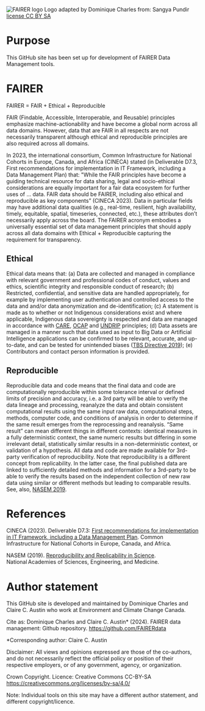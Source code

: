 ![FAIRER logo](https://github.com/FAIRERdata/FAIRERdata/assets/159581967/601244a7-c159-4fcd-9966-20713cd14d3c)
Logo adapted by Dominique Charles from: Sangya Pundir [license CC BY SA]([https://pages.github.com/](https://creativecommons.org/licenses/by-sa/4.0/deed.en)https://creativecommons.org/licenses/by-sa/4.0/deed.en)
# Purpose
This GitHub site has been set up for development of FAIRER Data Management tools.
# FAIRER
FAIRER = FAIR + Ethical + Reproducible 

FAIR (Findable, Accessible, Interoperable, and Reusable) principles emphasize machine-actionability and have become a global norm across all data domains. However, data that are FAIR in all respects are not necessarily transparent although ethical and reproducible principles are also required across all domains. 

In 2023, the international consortium, Common Infrastructure for National Cohorts in Europe, Canada, and Africa (CINECA) stated (in Deliverable D7.3, First recommendations for implementation in IT Framework, including a Data Management Plan) that: "While the FAIR principles have become a guiding technical resource for data sharing, legal and socio-ethical considerations are equally important for a fair data ecosystem for further uses of … data. FAIR data should be FAIRER, including also ethical and reproducible as key components” (CINECA 2023). Data in particular fields may have additional data qualities (e.g., real-time, resilient, high availability, timely, equitable, spatial, timeseries, connected, etc.), these attributes don’t necessarily apply across the board. The FAIRER acronym embodies a universally essential set of data management principles that should apply across all data domains with Ethical + Reproducible capturing the requirement for transparency.  
## Ethical 
Ethical data means that: (a) Data are collected and managed in compliance with relevant government and professional codes of conduct, values and ethics, scientific integrity and responsible conduct of research; (b) Restricted, confidential, and sensitive data are handled appropriately, for example by implementing user authentication and controlled access to the data and and/or data anonymization and de-identification; (c) A statement is made as to whether or not Indigenous considerations exist and where applicable, Indigenous data sovereignty is respected and data are managed in accordance with [CARE](https://www.gida-global.org/care), [OCAP](https://fnigc.ca/ocap-training/) and [UNDRIP](https://www.un.org/development/desa/indigenouspeoples/wp-content/uploads/sites/19/2018/11/UNDRIP_E_web.pdf) principles; (d) Data assets are managed in a manner such that data used as input to Big Data or Artificial Intelligence applications can be confirmed to be relevant, accurate, and up-to-date, and can be tested for unintended biases ([TBS Directive 2019](https://www.tbs-sct.canada.ca/pol/doc-eng.aspx?id=32592)); (e) Contributors and contact person information is provided.
## Reproducible  
Reproducible data and code means that the final data and code are computationally reproducible within some tolerance interval or defined limits of precision and accuracy, i.e. a 3rd party will be able to verify the data lineage and processing, reanalyze the data and obtain consistent computational results using the same input raw data, computational steps, methods, computer code, and conditions of analysis in order to determine if the same result emerges from the reprocessing and reanalysis. “Same result” can mean different things in different contexts: identical measures in a fully deterministic context, the same numeric results but differing in some irrelevant detail, statistically similar results in a non-deterministic context, or validation of a hypothesis. All data and code are made available for 3rd-party verification of reproducibility. Note that reproducibility is a different concept from replicability. In the latter case, the final published data are linked to sufficiently detailed methods and information for a 3rd-party to be able to verify the results based on the independent collection of new raw data using similar or different methods but leading to comparable results. See, also, [NASEM 2019](https://sites.nationalacademies.org/sites/reproducibility-in-science/index.htm).  
# References
CINECA (2023). Deliverable D7.3: [First recommendations for implementation in IT Framework, including a Data Management Plan](https://can01.safelinks.protection.outlook.com/?url=https%3A%2F%2Fzenodo.org%2Frecord%2F7680755%23.ZEf45_zMJnI&data=05%7C01%7CClaire.Austin%40ec.gc.ca%7Cef6dac7f47e147e7ff9e08dbbae47574%7C740c5fd36e8b41769cc9454dbe4e62c4%7C0%7C0%7C638309263223423101%7CUnknown%7CTWFpbGZsb3d8eyJWIjoiMC4wLjAwMDAiLCJQIjoiV2luMzIiLCJBTiI6Ik1haWwiLCJXVCI6Mn0%3D%7C3000%7C%7C%7C&sdata=gDg3fNP1O7EaG7HHge%2BP5RQ5xRPCvBo2%2FeG7YeBmkrI%3D&reserved=0). Common Infrastructure for National Cohorts in Europe, Canada, and Africa. 

NASEM (2019). [Reproducibility and Replicability in Science](https://doi.org/10.17226/25303). National Academies of Sciences, Engineering, and Medicine. 
# Author statement
This GitHub site is developed and maintained by Dominique Charles and Claire C. Austin who work at Environment and Climate Change Canada.

Cite as: Dominique Charles and Claire C. Austin* (2024). FAIRER data management: Github repository. https://github.com/FAIRERdata 

*Corresponding author: Claire C. Austin

Disclaimer:  All views and opinions expressed are those of the co-authors, and do not necessarily reflect the official policy or position of their respective employers, or of any government, agency, or organization.

Crown Copyright. Licence: Creative Commons CC-BY-SA https://creativecommons.org/licenses/by-sa/4.0/

Note: Individual tools on this site may have a different author statement, and different copyright/licence.
